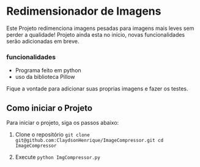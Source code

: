 # Redimensionador de Imagens

Este Projeto redimenciona imagens pesadas para imagens mais leves sem perder a qualidade! Projeto ainda esta no início, novas funcionalidades serão adicionadas em breve.

### funcionalidades

- Programa feito em python
- uso da biblioteca Pillow

Fique a vontade para adicionar suas proprias imagens e fazer os testes.

## Como iniciar o Projeto

Para iniciar o projeto, siga os passos abaixo:

1. Clone o repositório
   `git clone git@github.com:ClaydsonHenrique/ImageCompressor.git
cd ImageCompressor`

2. Execute
   `python ImgCompressor.py `
